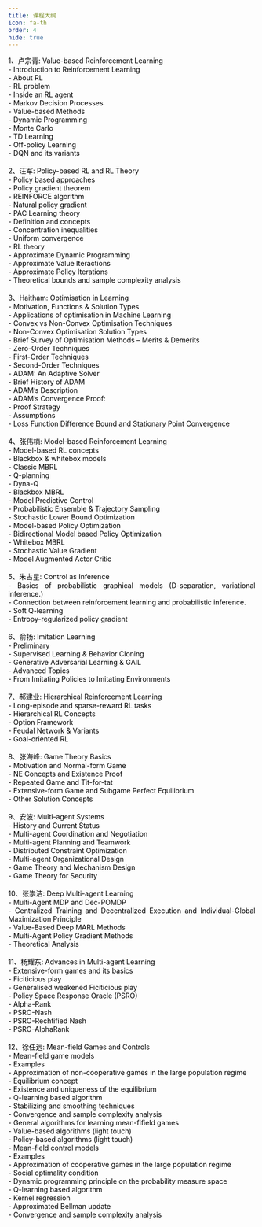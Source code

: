 ```yaml
--- 
title: 课程大纲 
icon: fa-th 
order: 4 
hide: true
--- 
```

<p style="text-align:justify; text-justify:inter-ideograph;color: black">
1、卢宗青: Value-based Reinforcement Learning <br />
- Introduction to Reinforcement Learning <br />
    <span style="text-indent:2em;">- About RL <br /></span>
    <span style="text-indent:2em;">- RL problem <br /></span>
    <span style="text-indent:2em;">- Inside an RL agent <br /></span>
    <span style="text-indent:2em;">- Markov Decision Processes <br /></span>
- Value-based Methods <br />
    <span style="text-indent:2em;">- Dynamic Programming <br /></span>
    <span style="text-indent:2em;">- Monte Carlo <br /></span>
    <span style="text-indent:2em;">- TD Learning <br /></span>
    <span style="text-indent:2em;">- Off-policy Learning <br /></span>
    <span style="text-indent:2em;">- DQN and its variants <br /></span>
<br />
2、汪军: Policy-based RL and RL Theory <br />
- Policy based approaches <br />
    <span style="text-indent:2em;">- Policy gradient theorem <br /></span>
    <span style="text-indent:2em;">- REINFORCE algorithm <br /></span>
    <span style="text-indent:2em;">- Natural policy gradient <br /></span>
- PAC Learning theory <br />
    <span style="text-indent:2em;">- Definition and concepts <br /></span>
    <span style="text-indent:2em;">- Concentration inequalities <br /></span>
    <span style="text-indent:2em;">- Uniform convergence <br /></span>
- RL theory <br />
    <span style="text-indent:2em;">- Approximate Dynamic Programming <br /></span>
    <span style="text-indent:2em;">- Approximate Value Iteractions <br /></span>
    <span style="text-indent:2em;">- Approximate Policy Iterations <br /></span>
    <span style="text-indent:2em;">- Theoretical bounds and sample complexity analysis <br /></span>
<br />
3、Haitham: Optimisation in Learning <br />
- Motivation, Functions & Solution Types <br />
    <span style="text-indent:2em;">- Applications of optimisation in Machine Learning <br /></span>
    <span style="text-indent:2em;">- Convex vs Non-Convex Optimisation Techniques <br /></span>
    <span style="text-indent:2em;">- Non-Convex Optimisation Solution Types <br /></span>
- Brief Survey of Optimisation Methods – Merits & Demerits <br />
    <span style="text-indent:2em;">- Zero-Order Techniques <br /></span>
    <span style="text-indent:2em;">- First-Order Techniques <br /></span>
    <span style="text-indent:2em;">- Second-Order Techniques <br /></span>
- ADAM: An Adaptive Solver <br />
    <span style="text-indent:2em;">- Brief History of ADAM <br /></span>
    <span style="text-indent:2em;">- ADAM’s Description <br /></span>
- ADAM’s Convergence Proof: <br />
    <span style="text-indent:2em;">- Proof Strategy <br /></span>
    <span style="text-indent:2em;">- Assumptions <br /></span>
    <span style="text-indent:2em;">- Loss Function Difference Bound and Stationary Point Convergence <br /></span>
<br />
4、张伟楠: Model-based Reinforcement Learning <br />
- Model-based RL concepts <br />
    <span style="text-indent:2em;"><span style="text-indent:2em;">- Blackbox & whitebox models <br /></span>
- Classic MBRL <br />
    <span style="text-indent:2em;"><span style="text-indent:2em;">- Q-planning <br /></span>
    <span style="text-indent:2em;"><span style="text-indent:2em;">- Dyna-Q <br /></span>
- Blackbox MBRL <br />
    <span style="text-indent:2em;"><span style="text-indent:2em;">- Model Predictive Control <br /></span>
    <span style="text-indent:2em;"><span style="text-indent:2em;">- Probabilistic Ensemble & Trajectory Sampling <br /></span>
    <span style="text-indent:2em;"><span style="text-indent:2em;">- Stochastic Lower Bound Optimization <br /></span>
    <span style="text-indent:2em;"><span style="text-indent:2em;">- Model-based Policy Optimization <br /></span>
    <span style="text-indent:2em;"><span style="text-indent:2em;">- Bidirectional Model based Policy Optimization <br /></span>
- Whitebox MBRL <br />
    <span style="text-indent:2em;"><span style="text-indent:2em;">- Stochastic Value Gradient <br /></span>
    <span style="text-indent:2em;"><span style="text-indent:2em;">- Model Augmented Actor Critic <br /></span>
<br />
5、朱占星: Control as Inference  <br />
- Basics of probabilistic graphical models (D-separation, variational inference.) <br />
- Connection between reinforcement learning and probabilistic inference.  <br />
- Soft Q-learning  <br />
- Entropy-regularized policy gradient <br />
<br />
6、俞扬: Imitation Learning  <br />
- Preliminary <br />
- Supervised Learning & Behavior Cloning <br />
- Generative Adversarial Learning & GAIL <br />
- Advanced Topics <br />
- From Imitating Policies to Imitating Environments <br />
<br />
7、郝建业: Hierarchical Reinforcement Learning <br />
- Long-episode and sparse-reward RL tasks <br />
- Hierarchical RL Concepts <br />
- Option Framework <br />
- Feudal Network & Variants <br />
- Goal-oriented RL <br />
<br />
8、张海峰: Game Theory Basics  <br />
- Motivation and Normal-form Game <br />
- NE Concepts and Existence Proof <br />
- Repeated Game and Tit-for-tat <br />
- Extensive-form Game and Subgame Perfect Equilibrium  <br />
- Other Solution Concepts <br />
<br />
9、安波: Multi-agent Systems  <br />
- History and Current Status <br />
- Multi-agent Coordination and Negotiation <br />
- Multi-agent Planning and Teamwork <br />
- Distributed Constraint Optimization <br />
- Multi-agent Organizational Design <br />
- Game Theory and Mechanism Design <br />
- Game Theory for Security <br />
<br />
10、张崇洁: Deep Multi-agent Learning <br />
- Multi-Agent MDP and Dec-POMDP <br />
- Centralized Training and Decentralized Execution and Individual-Global Maximization Principle <br />
- Value-Based Deep MARL Methods <br />
- Multi-Agent Policy Gradient Methods <br />
- Theoretical Analysis  <br />
<br />
11、杨耀东: Advances in Multi-agent Learning <br />
- Extensive-form games and its basics <br />
- Ficiticious play <br />
- Generalised weakened Ficiticious play <br />
- Policy Space Response Oracle (PSRO) <br />
- Alpha-Rank <br />
- PSRO-Nash <br />
- PSRO-Rechtified Nash <br />
- PSRO-AlphaRank <br />
<br />
12、徐任远: Mean-field Games and Controls <br />
- Mean-field game models  <br />
    <span style="text-indent:2em;">- Examples  <br /></span>
    <span style="text-indent:2em;">- Approximation of non-cooperative games in the large population regime  <br /></span>
    <span style="text-indent:2em;">- Equilibrium concept  <br /></span>
- Existence and uniqueness of the equilibrium  <br />
- Q-learning based algorithm  <br />
    <span style="text-indent:2em;">- Stabilizing and smoothing techniques  <br /></span>
    <span style="text-indent:2em;">- Convergence and sample complexity analysis  <br /></span>
- General algorithms for learning mean-fifield games  <br />
    <span style="text-indent:2em;">- Value-based algorithms (light touch)  <br /></span>
    <span style="text-indent:2em;">- Policy-based algorithms (light touch) <br /></span>
- Mean-field control models   <br />
    <span style="text-indent:2em;">- Examples  <br /></span>
    <span style="text-indent:2em;">- Approximation of cooperative games in the large population regime  <br /></span>
    <span style="text-indent:2em;">- Social optimality condition  <br /></span>
- Dynamic programming principle on the probability measure space  <br />
- Q-learning based algorithm  <br />
    <span style="text-indent:2em;">- Kernel regression  <br /></span>
    <span style="text-indent:2em;">- Approximated Bellman update  <br /></span>
    <span style="text-indent:2em;">- Convergence and sample complexity analysis <br /></span>
</p>

